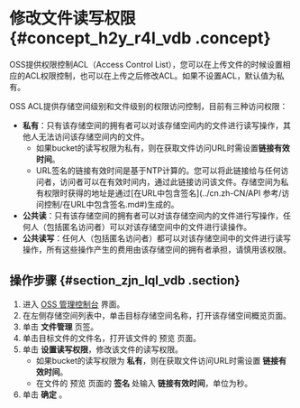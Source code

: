 # 修改文件读写权限 {#concept_h2y_r4l_vdb .concept}

OSS提供权限控制ACL（Access Control List），您可以在上传文件的时候设置相应的ACL权限控制，也可以在上传之后修改ACL。如果不设置ACL，默认值为私有。

OSS ACL提供存储空间级别和文件级别的权限访问控制，目前有三种访问权限：

-   **私有**：只有该存储空间的拥有者可以对该存储空间内的文件进行读写操作，其他人无法访问该存储空间内的文件。
    -   如果bucket的读写权限为私有，则在获取文件访问URL时需设置**链接有效时间**。
    -   URL签名的链接有效时间是基于NTP计算的。您可以将此链接给与任何访问者，访问者可以在有效时间内，通过此链接访问该文件。存储空间为私有权限时获得的地址是通过[在URL中包含签名](../cn.zh-CN/API 参考/访问控制/在URL中包含签名.md#)生成的。
-   **公共读**：只有该存储空间的拥有者可以对该存储空间内的文件进行写操作，任何人（包括匿名访问者）可以对该存储空间中的文件进行读操作。
-   **公共读写**：任何人（包括匿名访问者）都可以对该存储空间中的文件进行读写操作，所有这些操作产生的费用由该存储空间的拥有者承担，请慎用该权限。

## 操作步骤 {#section_zjn_lql_vdb .section}

1.  进入 [OSS 管理控制台](https://oss.console.aliyun.com/) 界面。
2.  在左侧存储空间列表中，单击目标存储空间名称，打开该存储空间概览页面。
3.  单击 **文件管理** 页签。
4.  单击目标文件的文件名，打开该文件的 预览 页面。
5.  单击 **设置读写权限**，修改该文件的读写权限。
    -   如果bucket的读写权限为 **私有**，则在获取文件访问URL时需设置 **链接有效时间**。
    -   在文件的 预览 页面的 **签名** 处输入 **链接有效时间**，单位为秒。
6.  单击 **确定** 。

